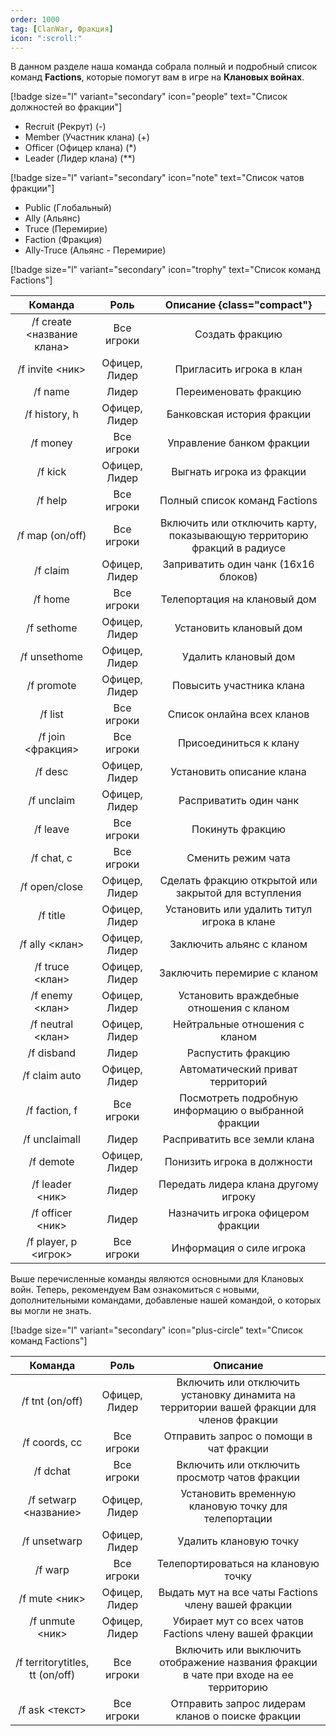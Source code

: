 ```yaml
---
order: 1000
tag: [ClanWar, Фракция]
icon: ":scroll:"
---
```

В данном разделе наша команда собрала полный и подробный список команд **Factions**, которые помогут вам в игре на **Клановых войнах**.

[!badge size="l" variant="secondary" icon="people" text="Список должностей во фракции"]

- Recruit (Рекрут) (-)
- Member (Участник клана) (+)
- Officer (Офицер клана) (*)
- Leader (Лидер клана) (**)

[!badge size="l" variant="secondary" icon="note" text="Список чатов фракции"]

- Public (Глобальный)
- Ally (Альянс)
- Truce (Перемирие)
- Faction (Фракция)
- Ally-Truce (Альянс - Перемирие)

[!badge size="l" variant="secondary" icon="trophy" text="Список команд Factions"]

Команда   | Роль | Описание {class="compact"}
:---:   | :---: | :---:
/f create <название клана> | Все игроки  | Создать фракцию
/f invite <ник> | Офицер, Лидер | Пригласить игрока в клан
/f name | Лидер | Переименовать фракцию
/f history, h | Офицер, Лидер | Банковская история фракции
/f money | Все игроки | Управление банком фракции
/f kick | Офицер, Лидер | Выгнать игрока из фракции
/f help | Все игроки | Полный список команд Factions
/f map (on/off) | Все игроки | Включить или отключить карту, показывающую территорию фракций в радиусе
/f claim | Офицер, Лидер | Заприватить один чанк (16x16 блоков)
/f home | Все игроки | Телепортация на клановый дом
/f sethome | Офицер, Лидер | Установить клановый дом
/f unsethome | Офицер, Лидер | Удалить клановый дом
/f promote | Офицер, Лидер | Повысить участника клана 
/f list | Все игроки | Список онлайна всех кланов
/f join <фракция> | Все игроки | Присоединиться к клану
/f desc | Офицер, Лидер | Установить описание клана 
/f unclaim | Офицер, Лидер | Расприватить один чанк
/f leave | Все игроки | Покинуть фракцию
/f chat, c | Все игроки | Сменить режим чата
/f open/close | Офицер, Лидер| Сделать фракцию открытой или закрытой для вступления 
/f title | Офицер, Лидер | Установить или удалить титул игрока в клане
/f ally <клан> | Офицер, Лидер | Заключить альянс с кланом 
/f truce <клан> | Офицер, Лидер | Заключить перемирие с кланом 
/f enemy <клан> | Офицер, Лидер | Установить враждебные отношения с кланом
/f neutral <клан> | Офицер, Лидер | Нейтральные отношения с кланом 
/f disband | Лидер | Распустить фракцию
/f claim auto | Офицер, Лидер | Автоматический приват территорий
/f faction, f | Все игроки | Посмотреть подробную информацию о выбранной фракции
/f unclaimall | Лидер | Расприватить все земли клана 
/f demote | Офицер, Лидер | Понизить игрока в должности
/f leader <ник> | Лидер | Передать лидера клана другому игроку 
/f officer <ник> | Лидер | Назначить игрока офицером фракции
/f player, p <игрок> | Все игроки | Информация о силе игрока

Выше перечисленные команды являются основными для Клановых войн. Теперь, рекомендуем Вам ознакомиться с новыми, дополнительными командами, добавленые нашей командой, о которых вы могли не знать.

[!badge size="l" variant="secondary" icon="plus-circle" text="Список команд Factions"]

Команда | Роль | Описание
:---:   | :---: | :---:
/f tnt (on/off) | Офицер, Лидер | Включить или отключить установку динамита на территории вашей фракции для членов фракции
/f coords, cc | Все игроки | Отправить запрос о помощи в чат фракции
/f dchat | Все игроки | Включить или отключить просмотр чатов фракции
/f setwarp <название> | Офицер, Лидер | Установить временную клановую точку для телепортации
/f unsetwarp | Офицер, Лидер | Удалить клановую точку
/f warp | Все игроки | Телепортироваться на клановую точку
/f mute <ник> | Офицер, Лидер | Выдать мут на все чаты Factions члену вашей фракции 
/f unmute <ник> | Офицер, Лидер | Убирает мут со всех чатов Factions члену вашей фракции 
/f territorytitles, tt (on/off) | Все игроки | Включить или выключить отображение названия фракции в чате при входе на ее территорию
/f ask <текст> | Все игроки | Отправить запрос лидерам кланов о поиске фракции
